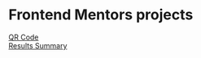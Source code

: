 # Frontend Mentors projects
<a href="https://vinicius-delfin.github.io/my-frontend-mentor-projects/qr-code-component/">QR Code</a><br>
<a href="https://github.com/vinicius-delfin/my-frontend-mentor-projects/blob/main/results-summary-component/">Results Summary</a>
